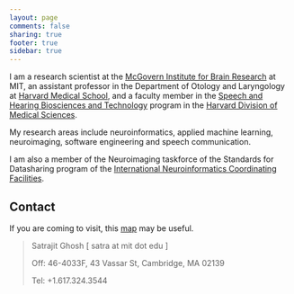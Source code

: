 ```yaml
---
layout: page
comments: false
sharing: true
footer: true
sidebar: true
---
```


I am a research scientist at the [McGovern Institute for Brain Research][MIBR] 
at MIT, an assistant professor in the Department of Otology and Laryngology at 
[Harvard Medical School][HMS], and a faculty member in the 
[Speech and Hearing Biosciences and Technology][SHBT] program in the 
[Harvard Division of Medical Sciences][DMS].

[MIBR]: http://mcgovern.mit.edu
[SHBT]: http://www.hms.harvard.edu/dms/shbt
[DMS]: http://www.hms.harvard.edu/dms
[HMS]: http://www.hms.harvard.edu

My research areas include neuroinformatics, applied machine learning,
neuroimaging, software engineering and speech communication.

I am also a member of the Neuroimaging taskforce of the  Standards for
Datasharing program of the [International Neuroinformatics Coordinating Facilities][INCF].

[INCF]: http://www.incf.org

Contact
-------

If you are coming to visit, this [map](http://whereis.mit.edu/?go=46) may be
useful.


> Satrajit Ghosh [ satra at mit dot edu ]
>
> Off:  46-4033F, 43 Vassar St, Cambridge, MA 02139
>
> Tel:  +1.617.324.3544
